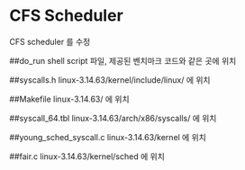 # CFS Scheduler

CFS scheduler 를 수정

##do_run
shell script 파일, 제공된 벤치마크 코드와 같은 곳에 위치

##syscalls.h
linux-3.14.63/kernel/include/linux/ 에 위치

##Makefile
linux-3.14.63/                      에 위치

##syscall_64.tbl
linux-3.14.63/arch/x86/syscalls/    에 위치

##young_sched_syscall.c
linux-3.14.63/kernel                에 위치

##fair.c
linux-3.14.63/kernel/sched		에 위치
